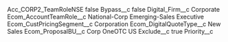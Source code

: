 <?xml version="1.0" encoding="UTF-8"?>
<CustomMetadata xmlns="http://soap.sforce.com/2006/04/metadata" xmlns:xsi="http://www.w3.org/2001/XMLSchema-instance" xmlns:xsd="http://www.w3.org/2001/XMLSchema">
    <label>Acc_CORP2_TeamRoleNSE</label>
    <protected>false</protected>
    <values>
        <field>Bypass__c</field>
        <value xsi:type="xsd:boolean">false</value>
    </values>
    <values>
        <field>Digital_Firm__c</field>
        <value xsi:type="xsd:string">Corporate</value>
    </values>
    <values>
        <field>Ecom_AccountTeamRole__c</field>
        <value xsi:type="xsd:string">National-Corp Emerging-Sales Executive</value>
    </values>
    <values>
        <field>Ecom_CustPricingSegment__c</field>
        <value xsi:type="xsd:string">Corporation</value>
    </values>
    <values>
        <field>Ecom_DigitalQuoteType__c</field>
        <value xsi:type="xsd:string">New Sales</value>
    </values>
    <values>
        <field>Ecom_ProposalBU__c</field>
        <value xsi:type="xsd:string">Corp OneOTC US</value>
    </values>
    <values>
        <field>Exclude__c</field>
        <value xsi:type="xsd:boolean">true</value>
    </values>
    <values>
        <field>Priority__c</field>
        <value xsi:nil="true"/>
    </values>
</CustomMetadata>
